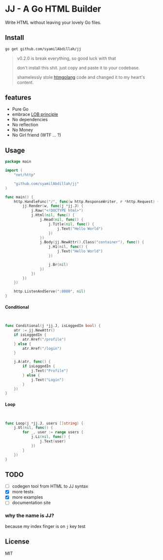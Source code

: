 # JJ - A Go HTML Builder

Write HTML without leaving your lovely Go files.

## Install

```sh
go get github.com/syamilAbdillah/jj
```

> v0.2.0 is break everything, so good luck with that
>
> don't install this shit. just copy and paste it to your codebase.
>
> shamelessly stole [htmgolang](https://github.com/htmgolang/htmg) code and changed it to my heart's content.

## features

- Pure Go
- embrace [LOB principle](https://htmx.org/essays/locality-of-behaviour)
- No dependencies
- No reflection
- No Money
- No Girl friend (WTF ... ?)

## Usage

```go
package main

import (
	"net/http"

	"github.com/syamilAbdillah/jj"
)

func main() {
	http.HandleFunc("/", func(w http.ResponseWriter, r *http.Request) {
		jj.Render(w, func(j *jj.J) {
			j.Raw("<!DOCTYPE html>")
			j.Html(nil, func() {
				j.Head(nil, func() {
					j.Title(nil, func() {
						j.Text("Hello World")
					})
				})
				j.Body(jj.NewAttr().Class("container"), func() {
					j.H1(nil, func() {
						j.Text("Hello World")
					})

					j.Br(nil)
				})
			})
		})
	})

	http.ListenAndServe(":8080", nil)
}

```

#### Conditional

```go


func Conditional(j *jj.J, isLoggedIn bool) {
	atr := jj.NewAttr()
	if isLoggedIn {
		atr.Href("/profile")
	} else {
		atr.Href("/login")
	}

	j.A(atr, func() {
		if isLoggedIn {
			j.Text("Profile")
		} else {
			j.Text("Login")
		}
	})
}
```

#### Loop

```go


func Loop(j *jj.J, users []string) {
	j.Ul(nil, func() {
		for _, user := range users {
			j.Li(nil, func() {
				j.Text(user)
			})
		}
	})
}
```

## TODO

- [ ] codegen tool from HTML to JJ syntax
- [x] more tests
- [x] more examples
- [ ] documentation site

### why the name is JJ?

because my index finger is on `j` key
test

## License

MIT
